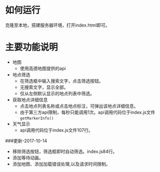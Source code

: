 # 如何运行

克隆至本地，搭建服务器环境，打开index.html即可。

# 主要功能说明

- 地图
  - 使用高德地图提供的api
- 地点筛选
  - 在筛选框中输入搜索文字，点击筛选按钮。
  - 无搜索文字，显示全部。
  - 仅从左侧默认显示的地点列表中筛选。
- 获取地点详细信息
  - 点击地点列表名称或点击地点标注，可弹出该地点详细信息。
  - 由于第三方api限制，每秒只能调用1次。api调用代码位于index.js文件`getMarkerInfo()`
- 天气显示
  - api调用代码位于index.js文件107行。


###更新-2017-10-14
- 移除筛选按钮，筛选框即时自动筛选。index.js84行。
- 添加等待动画。
- 添加地图、添加加载错误处理,以及请求时间限制。